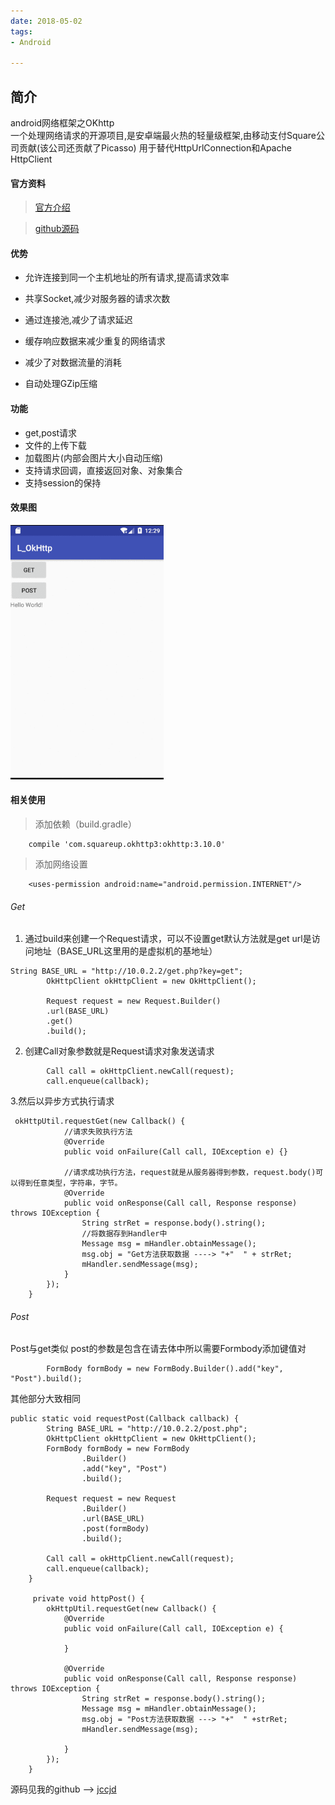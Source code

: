 ```yaml
---
date: 2018-05-02
tags:
- Android

---
```


##   **简介**

android网络框架之OKhttp  
一个处理网络请求的开源项目,是安卓端最火热的轻量级框架,由移动支付Square公司贡献(该公司还贡献了Picasso)
用于替代HttpUrlConnection和Apache HttpClient
#### 官方资料
>[官方介绍](http://square.github.io/okhttp/)

>[github源码](https://github.com/square/okhttp)
#### 优势
 - 允许连接到同一个主机地址的所有请求,提高请求效率
 - 共享Socket,减少对服务器的请求次数  

- 通过连接池,减少了请求延迟
- 缓存响应数据来减少重复的网络请求  
- 减少了对数据流量的消耗
- 自动处理GZip压缩

#### 功能
- get,post请求
- 文件的上传下载
- 加载图片(内部会图片大小自动压缩)
- 支持请求回调，直接返回对象、对象集合
- 支持session的保持
>

####  效果图
![image](https://github.com/jccjd/L_OkHttp/blob/master/app/src/main/res/drawable/l1525091941778.gif?raw=true)

#### 相关使用
>添加依赖（build.gradle）

```
    compile 'com.squareup.okhttp3:okhttp:3.10.0'
```
>添加网络设置

```
    <uses-permission android:name="android.permission.INTERNET"/>
```


###### Get
1. 通过build来创建一个Request请求，可以不设置get默认方法就是get
url是访问地址（BASE_URL这里用的是虚拟机的基地址）

```
String BASE_URL = "http://10.0.2.2/get.php?key=get";
        OkHttpClient okHttpClient = new OkHttpClient();

        Request request = new Request.Builder()
        .url(BASE_URL)
        .get()
        .build();
```


2. 创建Call对象参数就是Request请求对象发送请求

```
        Call call = okHttpClient.newCall(request);
        call.enqueue(callback);

```
3.然后以异步方式执行请求

```
 okHttpUtil.requestGet(new Callback() {
            //请求失败执行方法
            @Override
            public void onFailure(Call call, IOException e) {}

            //请求成功执行方法，request就是从服务器得到参数，request.body()可以得到任意类型，字符串，字节。
            @Override
            public void onResponse(Call call, Response response) throws IOException {
                String strRet = response.body().string();
                //将数据存到Handler中
                Message msg = mHandler.obtainMessage();
                msg.obj = "Get方法获取数据 ----> "+"  " + strRet;
                mHandler.sendMessage(msg);
            }
        });
    }
```
###### Post
Post与get类似 post的参数是包含在请去体中所以需要Formbody添加键值对

```
        FormBody formBody = new FormBody.Builder().add("key", "Post").build();
```
其他部分大致相同

```
public static void requestPost(Callback callback) {
        String BASE_URL = "http://10.0.2.2/post.php";
        OkHttpClient okHttpClient = new OkHttpClient();
        FormBody formBody = new FormBody
                .Builder()
                .add("key", "Post")
                .build();

        Request request = new Request
                .Builder()
                .url(BASE_URL)
                .post(formBody)
                .build();

        Call call = okHttpClient.newCall(request);
        call.enqueue(callback);
    }

     private void httpPost() {
        okHttpUtil.requestGet(new Callback() {
            @Override
            public void onFailure(Call call, IOException e) {

            }

            @Override
            public void onResponse(Call call, Response response) throws IOException {
                String strRet = response.body().string();
                Message msg = mHandler.obtainMessage();
                msg.obj = "Post方法获取数据 ---> "+"  " +strRet;
                mHandler.sendMessage(msg);

            }
        });
    }
```
源码见我的github --> [jccjd](https://github.com/jccjd/L_OkHttp/)
